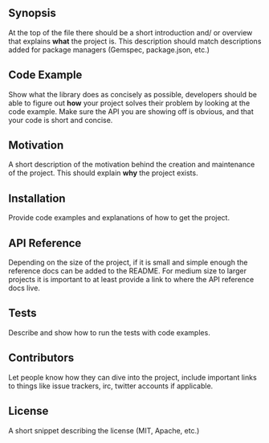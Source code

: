 ## Synopsis

At the top of the file there should be a short introduction and/ or 
overview that explains **what** the project is. This description should 
match descriptions added for package managers (Gemspec, package.json, 
etc.)

## Code Example

Show what the library does as concisely as possible, developers should 
be able to figure out **how** your project solves their problem by 
looking at the code example. Make sure the API you are showing off is 
obvious, and that your code is short and concise.

## Motivation

A short description of the motivation behind the creation and 
maintenance of the project. This should explain **why** the project 
exists.

## Installation

Provide code examples and explanations of how to get the project.

## API Reference

Depending on the size of the project, if it is small and simple enough 
the reference docs can be added to the README. For medium size to larger 
projects it is important to at least provide a link to where the API 
reference docs live.

## Tests

Describe and show how to run the tests with code examples.

## Contributors

Let people know how they can dive into the project, include important 
links to things like issue trackers, irc, twitter accounts if 
applicable.

## License

A short snippet describing the license (MIT, Apache, etc.)

